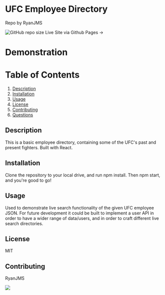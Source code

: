 # UFC Employee Directory
  Repo by RyanJMS
  
  ![GitHub repo size](https://img.shields.io/github/repo-size/RyanJMS/employee-directory)
  Live Site via Github Pages -> 
  
  
# Demonstration

# Table of Contents

1. [Description](#Description)
2. [Installation](#Installation)
3. [Usage](#Usage)
4. [License](#License)
5. [Contributing](#Contributing)
6. [Questions](#Questions)

## Description

This is a basic employee directory, containing some of the UFC's past and present fighters. Built with React.

## Installation

Clone the repository to your local drive, and run npm install. Then npm start, and you're good to go!

## Usage

Used to demonstrate live search functionality of the given UFC employee JSON. For future development it could be built to implement a user API in order to have a wider range of data/users, and in order to craft different live search directories.

## License

MIT

## Contributing

RyanJMS

<img src="https://avatars0.githubusercontent.com/u/59546790?v=4">
